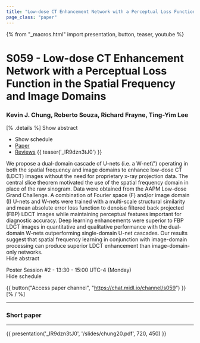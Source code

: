 ```yaml
---
title: "Low-dose CT Enhancement Network with a Perceptual Loss Function in the Spatial Frequency and Image Domains"
page_class: "paper"
---
```


{% from "_macros.html" import presentation, button, teaser, youtube %}

# S059 - Low-dose CT Enhancement Network with a Perceptual Loss Function in the Spatial Frequency and Image Domains

### Kevin J. Chung, Roberto Souza, Richard Frayne, Ting-Yim Lee

[% .details %]
<a class="toggle_visibility" data-selector=".abstract" data-level="3">Show abstract</a>
- <a class="toggle_visibility" data-selector=".schedule" data-level="3">Show schedule</a>
- <a href="https://openreview.net/pdf?id=rw5BswbvMB">Paper</a>
- <a href="https://openreview.net/forum?id=rw5BswbvMB">Reviews</a>
{{ teaser('_IR9dzn3tJ0') }}

<p>
    <span class="abstract">
        We propose a dual-domain cascade of U-nets (i.e. a W-net\") operating in both the spatial frequency and image domains to enhance low-dose CT (LDCT) images without the need for proprietary x-ray projection data. The central slice theorem motivated the use of the spatial frequency domain in place of the raw sinogram. Data were obtained from the AAPM Low-dose Grand Challenge. A combination of Fourier space (F) and/or image domain (I) U-nets and W-nets were trained with a multi-scale structural similarity and mean absolute error loss function to denoise filtered back projected (FBP) LDCT images while maintaining perceptual features important for diagnostic accuracy. Deep learning enhancements were superior to FBP LDCT images in quantitative and qualitative performance with the dual-domain W-nets outperforming single-domain U-net cascades. Our results suggest that spatial frequency learning in conjunction with image-domain processing can produce superior LDCT enhancement than image-domain-only networks. 
        <br>
        <span class="actions"><a class="toggle_visibility" data-level="2">Hide abstract</a></span>
    </span>
</p>

<p>
    <span class="schedule">
        Poster Session #2  - 13:30 - 15:00 UTC-4 (Monday)
        <br>
        <span class="actions"><a class="toggle_visibility" data-level="2">Hide schedule</a></span>
    </span>
</p>

{{ button("Access paper channel", "https://chat.midl.io/channel/s059") }}
[% / %]

---

### Short paper

---

{{ presentation('_IR9dzn3tJ0', '/slides/chung20.pdf', 720, 450) }}